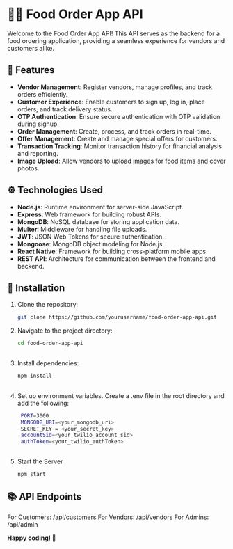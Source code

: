 # 🍔📱 Food Order App API

Welcome to the Food Order App API! This API serves as the backend for a food ordering application, providing a seamless experience for vendors and customers alike.

## 🚀 Features

- **Vendor Management**: Register vendors, manage profiles, and track orders efficiently.
- **Customer Experience**: Enable customers to sign up, log in, place orders, and track delivery status.
- **OTP Authentication**: Ensure secure authentication with OTP validation during signup.
- **Order Management**: Create, process, and track orders in real-time.
- **Offer Management**: Create and manage special offers for customers.
- **Transaction Tracking**: Monitor transaction history for financial analysis and reporting.
- **Image Upload**: Allow vendors to upload images for food items and cover photos.

## ⚙️ Technologies Used

- **Node.js**: Runtime environment for server-side JavaScript.
- **Express**: Web framework for building robust APIs.
- **MongoDB**: NoSQL database for storing application data.
- **Multer**: Middleware for handling file uploads.
- **JWT**: JSON Web Tokens for secure authentication.
- **Mongoose**: MongoDB object modeling for Node.js.
- **React Native**: Framework for building cross-platform mobile apps.
- **REST API**: Architecture for communication between the frontend and backend.

## 📝 Installation

1. Clone the repository:

   ```bash
   git clone https://github.com/yourusername/food-order-app-api.git
   
2. Navigate to the project directory:

   ```bash
   cd food-order-app-api
    
3. Install dependencies:

   ```bash
   npm install
    
4. Set up environment variables. Create a .env file in the root directory and add the following:
   ```bash
    PORT=3000
    MONGODB_URI=<your_mongodb_uri>
    SECRET_KEY = <your_secret_key>
    accountSid=<your_twilio_account_sid>
    authToken=<your_twilio_authToken>
    
5. Start the Server

   ```bash
   npm start

## 📚 API Endpoints
For Customers: /api/customers
For Vendors: /api/vendors
For Admins: /api/admin

**Happy coding! 🚀**
